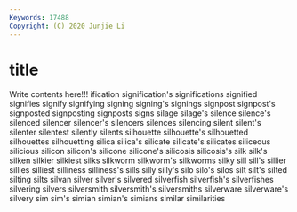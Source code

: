 ```yaml
---
Keywords: 17488
Copyright: (C) 2020 Junjie Li
---
```


# title

Write contents here!!!
ification 
signification's 
significations 
signified 
signifies 
signify 
signifying 
signing
signing's 
signings 
signpost 
signpost's 
signposted 
signposting 
signposts 
signs 
silage 
silage's
silence 
silence's 
silenced 
silencer 
silencer's 
silencers 
silences 
silencing 
silent 
silent's
silenter 
silentest 
silently 
silents 
silhouette 
silhouette's 
silhouetted 
silhouettes 
silhouetting 
silica
silica's 
silicate 
silicate's 
silicates 
siliceous 
silicious 
silicon 
silicon's 
silicone 
silicone's
silicosis 
silicosis's 
silk 
silk's 
silken 
silkier 
silkiest 
silks 
silkworm 
silkworm's
silkworms 
silky 
sill 
sill's 
sillier 
sillies 
silliest 
silliness 
silliness's 
sills
silly 
silly's 
silo 
silo's 
silos 
silt 
silt's 
silted 
silting 
silts
silvan 
silver 
silver's 
silvered 
silverfish 
silverfish's 
silverfishes 
silvering 
silvers 
silversmith
silversmith's 
silversmiths 
silverware 
silverware's 
silvery 
sim 
sim's 
simian 
simian's 
simians
similar 
similarities 
